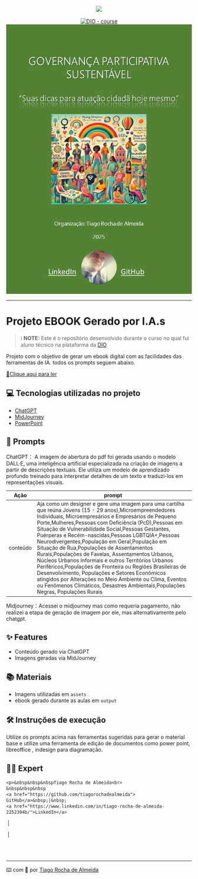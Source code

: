 <p align="center">
    <img width="100" src=".github/assets/banner.png">
</p>


<p align="center">
<a href="https://dio.me/"><img src="https://img.shields.io/badge/DIO-Course-28DA77?logo=youtube" alt="DIO - course"></a>
<a href="https://github.com/tiagorochadealmeida/prompts-recipe-to-create-a-ebook/blob/main/ebook.pdf" title="Go to Bash homepage"><img src="https://github.com/tiagorochadealmeida/prompts-recipe-to-create-a-ebook/blob/main/capa_ebook_.jpg" alt="Made with Bash"></a></p>

-------


<p align="center">

</p>

# Projeto EBOOK Gerado por I.A.s


 > ℹ️ **NOTE:** Este é o repositório desenvolvido durante o curso no qual fui aluno técnico na plataforma da [DIO](https://dio.me)

Projeto com o objetivo de gerar um ebook digital com as facilidades das ferramentas de IA. todos os prompts
seguem abaixo.

<a href="https://github.com/tiagorochadealmeida/prompts-recipe-to-create-a-ebook/blob/main/ebook.pdf" title="View PDF now"> 📕Clique aqui para ler</a>

## 💻 Tecnologias utilizadas no projeto

- [ChatGPT](https://chat.openai.com/) 
- [MidJourney](https://www.midjourney.com/app/)
- [PowerPoint](https://www.microsoft.com/en/microsoft-365/powerpoint)

## 🧠 Prompts


ChatGPT： A imagem de abertura do pdf foi gerada usando o modelo DALL·E, uma inteligência artificial especializada na criação de imagens a partir de descrições textuais. Ele utiliza um modelo de aprendizado profundo treinado para interpretar detalhes de um texto e traduzi-los em representações visuais.

|  Ação  | prompt                                                                                 |
| :----: | -------------------------------------------------------------------------------------- |
| conteúdo | Aja como um designer e gere uma imagem para uma cartilha que reúna Jovens (15 - 29 anos),Microempreendedores Individuais, Microempresários e Empresários de Pequeno Porte,Mulheres,Pessoas com Deficiência (PcD),Pessoas em Situação de Vulnerabilidade Social,Pessoas Gestantes, Puérperas e Recém-nascidas,Pessoas LGBTQIA+,Pessoas Neurodivergentes,População em Geral,População em Situação de Rua,Populações de Assentamentos Rurais,Populações de Favelas, Assentamentos Urbanos, Núcleos Urbanos Informais e outros Territórios Urbanos Periféricos,Populações de Fronteira ou Regiões Brasileiras de Desenvolvimento, Populações e Setores Econômicos atingidos por Alterações no Meio Ambiente ou Clima, Eventos ou Fenômenos Climáticos, Desastres Ambientais,Populações Negras, Populações Rurais |


Midjourney：Acessei o midjourney mas como requeria pagamento, não realizei a etapa de geração de imagem por ele, mas alternativamente pelo chatgpt. 

## ✨ Features

- Conteúdo gerado via ChatGPT
- Imagens geradas via MidJourney

## 📚 Materiais

- Imagens utilizadas em `assets`
- ebook gerado durante as aulas em `output`

## 🛠️ Instruções de execução

Utilize os prompts acima nas ferramentas sugeridas para gerar o material base e utilize uma ferramenta de edição de documentos como power point, libreoffice , indesign para diagramação.

## 👨‍💻 Expert

<p>
   
    <p>&nbsp&nbsp&nbspTiago Rocha de Almeida<br>
    &nbsp&nbsp&nbsp
    <a href="https://github.com/tiagorochadealmeida">
    GitHub</a>&nbsp;|&nbsp;
    <a href="https://www.linkedin.com/in/tiago-rocha-de-almeida-2252394b/">LinkedIn</a>
&nbsp;|&nbsp;
    
&nbsp;|&nbsp;</p>
</p>
<br/><br/>
<p>

---

⌨️ com 💜 por [Tiago Rocha de Almeida](https://github.com/tiagorochadealmeida)
